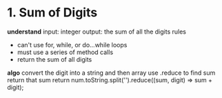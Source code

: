 # 1. Sum of Digits
**understand**
input: integer
output: the sum of all the digits
rules
  * can't use for, while, or do...while loops
  * must use a series of method calls
  * return the sum of all digits

**algo**
convert the digit into a string and then array
use .reduce to find sum
return that sum
return num.toString.split('').reduce((sum, digit) => sum + digit);